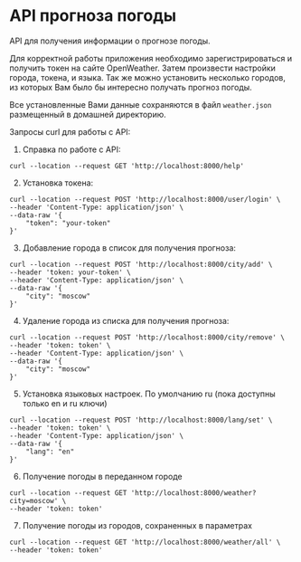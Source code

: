 # API прогноза погоды

API для получения информации о прогнозе погоды.

Для корректной работы приложения необходимо зарегистрироваться и
получить токен на сайте OpenWeather. Затем произвести настройки
города, токена, и языка. Так же можно установить несколько городов,
из которых Вам было бы интересно получать прогноз погоды.

Все установленные Вами данные сохраняются в файл
`weather.json` размещенный в домашней директорию.

Запросы curl для работы с API:

1) Справка по работе с API:

```shell
curl --location --request GET 'http://localhost:8000/help'
```

2) Установка токена:

```shell
curl --location --request POST 'http://localhost:8000/user/login' \
--header 'Content-Type: application/json' \
--data-raw '{
    "token": "your-token"
}'
```

3) Добавление города в список для получения прогноза:

```shell
curl --location --request POST 'http://localhost:8000/city/add' \
--header 'token: your-token' \
--header 'Content-Type: application/json' \
--data-raw '{
    "city": "moscow"
}'
```

4) Удаление города из списка для получения прогноза:

```shell
curl --location --request POST 'http://localhost:8000/city/remove' \
--header 'token: token' \
--header 'Content-Type: application/json' \
--data-raw '{
    "city": "moscow"
}'
```

5) Установка языковых настроек. По умолчанию ru (пока доступны только en и ru ключи)

```shell
curl --location --request POST 'http://localhost:8000/lang/set' \
--header 'token: token' \
--header 'Content-Type: application/json' \
--data-raw '{
    "lang": "en"
}'
```

6) Получение погоды в переданном городе

```shell
curl --location --request GET 'http://localhost:8000/weather?city=moscow' \
--header 'token: token'
```

7) Получение погоды из городов, сохраненных в параметрах

```shell
curl --location --request GET 'http://localhost:8000/weather/all' \
--header 'token: token'
```